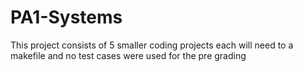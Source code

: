 # PA1-Systems

This project consists of 5 smaller coding projects 
each will need to a makefile and no test cases were used for the pre grading
